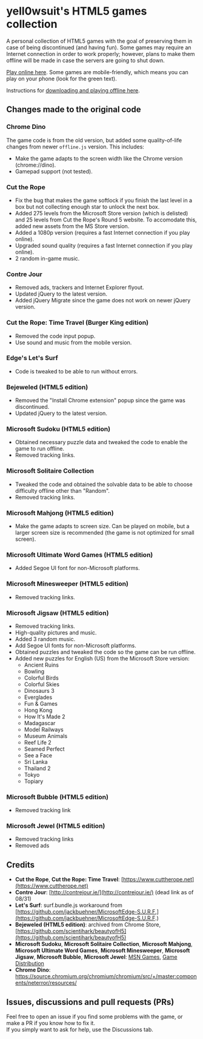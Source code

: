 # yell0wsuit's HTML5 games collection

A personal collection of HTML5 games with the goal of preserving them in case of being discontinued (and having fun). Some games may require an Internet connection in order to work properly; however, plans to make them offline will be made in case the servers are going to shut down.

[Play online here](https://yell0wsuit.github.io/html5-games/). Some games are mobile-friendly, which means you can play on your phone (look for the green text).

Instructions for [downloading and playing offline here](https://yell0wsuit.github.io/html5-games/offline.html).

## Changes made to the original code

### Chrome Dino

The game code is from the old version, but added some quality-of-life changes from newer ``offline.js`` version. This includes:
- Make the game adapts to the screen width like the Chrome version (chrome://dino).
- Gamepad support (not tested).

### Cut the Rope
- Fix the bug that makes the game softlock if you finish the last level in a box but not collecting enough star to unlock the next box.
- Added 275 levels from the Microsoft Store version (which is delisted) and 25 levels from Cut the Rope's Round 5 website. To accomodate this, added new assets from the MS Store version.
- Added a 1080p version (requires a fast Internet connection if you play online).
- Upgraded sound quality (requires a fast Internet connection if you play online).
- 2 random in-game music.

### Contre Jour
- Removed ads, trackers and Internet Explorer flyout.
- Updated jQuery to the latest version.
- Added jQuery Migrate since the game does not work on newer jQuery version.

### Cut the Rope: Time Travel (Burger King edition)
- Removed the code input popup.
- Use sound and music from the mobile version.

### Edge's Let's Surf
- Code is tweaked to be able to run without errors.

### Bejeweled (HTML5 edition)
- Removed the "Install Chrome extension" popup since the game was discontinued.
- Updated jQuery to the latest version.

### Microsoft Sudoku (HTML5 edition)
- Obtained necessary puzzle data and tweaked the code to enable the game to run offline.
- Removed tracking links.

### Microsoft Solitaire Collection
- Tweaked the code and obtained the solvable data to be able to choose difficulty offline other than "Random".
- Removed tracking links.

### Microsoft Mahjong (HTML5 edition)
- Make the game adapts to screen size. Can be played on mobile, but a larger screen size is recommended (the game is not optimized for small screen).

### Microsoft Ultimate Word Games (HTML5 edition)
- Added Segoe UI font for non-Microsoft platforms.

### Microsoft Minesweeper (HTML5 edition)
- Removed tracking links.

### Microsoft Jigsaw (HTML5 edition)
- Removed tracking links.
- High-quality pictures and music.
- Added 3 random music.
- Add Segoe UI fonts for non-Microsoft platforms.
- Obtained puzzles and tweaked the code so the game can be run offline.
- Added new puzzles for English (US) from the Microsoft Store version:
	- Ancient Ruins
	- Bowling
	- Colorful Birds
	- Colorful Skies
	- Dinosaurs 3
	- Everglades
	- Fun & Games
	- Hong Kong
	- How It's Made 2
	- Madagascar
	- Model Railways
	- Museum Animals
	- Reef Life 2
	- Seamed Perfect
	- See a Face
	- Sri Lanka
	- Thailand 2
	- Tokyo
	- Topiary

### Microsoft Bubble (HTML5 edition)
- Removed tracking link

### Microsoft Jewel (HTML5 edition)
- Removed tracking links
- Removed ads

## Credits
- **Cut the Rope**, **Cut the Rope: Time Travel**: [https://www.cuttherope.net](https://www.cuttherope.net)
- **Contre Jour**: [http://contrejour.ie/](http://contrejour.ie/) (dead link as of 08/31)
- **Let's Surf**: surf.bundle.js workaround from [https://github.com/jackbuehner/MicrosoftEdge-S.U.R.F.](https://github.com/jackbuehner/MicrosoftEdge-S.U.R.F.)
- **Bejeweled (HTML5 edition)**: archived from Chrome Store, [https://github.com/scientihark/beautyofH5](https://github.com/scientihark/beautyofH5)
- **Microsoft Sudoku**, **Microsoft Solitaire Collection**, **Microsoft Mahjong**, **Microsoft Ultimate Word Games**, **Microsoft Minesweeper**, **Microsoft Jigsaw**, **Microsoft Bubble**, **Microsoft Jewel**: [MSN Games](https://zone.msn.com/), [Game Distribution](https://gamedistribution.com/)
- **Chrome Dino**: https://source.chromium.org/chromium/chromium/src/+/master:components/neterror/resources/

## Issues, discussions and pull requests (PRs)
Feel free to open an issue if you find some problems with the game, or make a PR if you know how to fix it.  
If you simply want to ask for help, use the Discussions tab.
